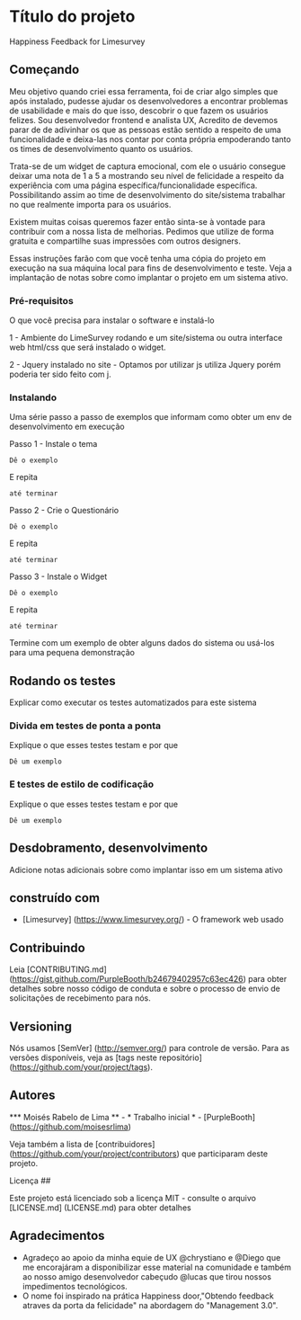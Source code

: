 # Título do projeto

Happiness Feedback for Limesurvey

## Começando

Meu objetivo quando criei essa ferramenta, foi de criar algo simples que após instalado, pudesse ajudar os desenvolvedores a encontrar problemas de usabilidade e mais do que isso, descobrir o que fazem os usuários felizes. Sou desenvolvedor frontend e analista UX, Acredito de devemos parar de de adivinhar os que as pessoas estão sentido a respeito de uma funcionalidade e deixa-las nos contar por conta própria empoderando tanto os times de desenvolvimento quanto os usuários. 

Trata-se de um widget de captura emocional, com ele o usuário consegue deixar uma nota de 1 a 5 a mostrando seu nível de felicidade a respeito da experiência com uma página específica/funcionalidade específica. Possibilitando assim ao time de desenvolvimento do site/sistema trabalhar no que realmente importa para os usuários.

Existem muitas coisas queremos fazer então sinta-se à vontade para contribuir com a nossa lista de melhorias. Pedimos que utilize de forma gratuita e compartilhe suas impressões com outros designers.

Essas instruções farão com que você tenha uma cópia do projeto em execução na sua máquina local para fins de desenvolvimento e teste. Veja a implantação de notas sobre como implantar o projeto em um sistema ativo. 


### Pré-requisitos

O que você precisa para instalar o software e instalá-lo

1 - Ambiente do LimeSurvey rodando e um site/sistema ou outra interface web html/css que será instalado o widget.

2 - Jquery instalado no site - Optamos por utilizar js utiliza Jquery porém poderia ter sido feito com j.

### Instalando

Uma série passo a passo de exemplos que informam como obter um env de desenvolvimento em execução

Passo 1 - Instale o tema

```
Dê o exemplo
```

E repita

```
até terminar

```


Passo 2 - Crie o Questionário
```
Dê o exemplo
```

E repita

```
até terminar

```

Passo 3 - Instale o Widget
```
Dê o exemplo
```

E repita

```
até terminar

```


Termine com um exemplo de obter alguns dados do sistema ou usá-los para uma pequena demonstração

## Rodando os testes

Explicar como executar os testes automatizados para este sistema

### Divida em testes de ponta a ponta

Explique o que esses testes testam e por que

```
Dê um exemplo
```

### E testes de estilo de codificação

Explique o que esses testes testam e por que

```
Dê um exemplo
```

## Desdobramento, desenvolvimento

Adicione notas adicionais sobre como implantar isso em um sistema ativo

## construído com

* [Limesurvey] (https://www.limesurvey.org/) - O framework web usado

## Contribuindo

Leia [CONTRIBUTING.md] (https://gist.github.com/PurpleBooth/b24679402957c63ec426) para obter detalhes sobre nosso código de conduta e sobre o processo de envio de solicitações de recebimento para nós.

## Versioning

Nós usamos [SemVer] (http://semver.org/) para controle de versão. Para as versões disponíveis, veja as [tags neste repositório] (https://github.com/your/project/tags).

## Autores

*** Moisés Rabelo de Lima ** - * Trabalho inicial * - [PurpleBooth] (https://github.com/moisesrlima)

Veja também a lista de [contribuidores] (https://github.com/your/project/contributors) que participaram deste projeto.

Licença ##

Este projeto está licenciado sob a licença MIT - consulte o arquivo [LICENSE.md] (LICENSE.md) para obter detalhes

## Agradecimentos

* Agradeço ao apoio da minha equie de UX @chrystiano e @Diego que me encorajáram a disponibilizar esse material na comunidade e também ao nosso amigo desenvolvedor cabeçudo @lucas que tirou nossos impedimentos tecnológicos. 
* O nome foi inspirado na prática Happiness  door,"Obtendo feedback atraves da porta da felicidade" na abordagem do "Management 3.0".


